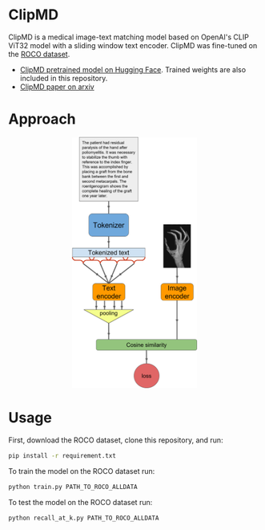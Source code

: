 # ClipMD
ClipMD is a medical image-text matching model based on OpenAI's CLIP ViT32 model with a sliding window text encoder. ClipMD was fine-tuned on the [ROCO dataset](https://github.com/razorx89/roco-dataset). 
* [ClipMD pretrained model on Hugging Face](https://huggingface.co/Idan0405/ClipMD). Trained weights are also included in this repository.
* [ClipMD paper on arxiv](https://arxiv.org/abs/2303.13340)

# Approach
<p align="center">
  <img src="clipmd.png" width="250" height="500">
</p>

# Usage
First, download the ROCO dataset, clone this repository, and run:
```bash
pip install -r requirement.txt
```

To train the model on the ROCO dataset run:
```bash
python train.py PATH_TO_ROCO_ALLDATA
```

To test the model on the ROCO dataset run:
```bash
python recall_at_k.py PATH_TO_ROCO_ALLDATA
```

